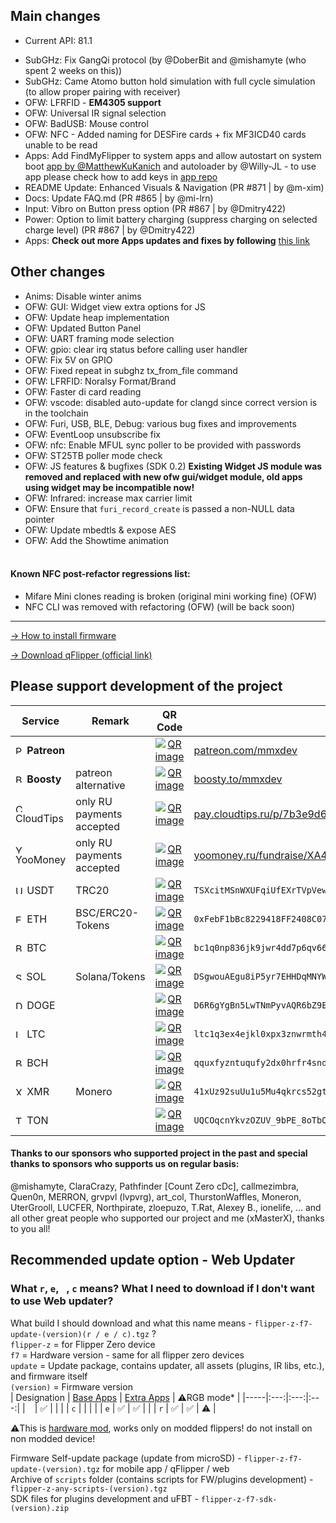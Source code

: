 ## Main changes
- Current API: 81.1
* SubGHz: Fix GangQi protocol (by @DoberBit and @mishamyte (who spent 2 weeks on this))
* SubGHz: Came Atomo button hold simulation with full cycle simulation (to allow proper pairing with receiver)
* OFW: LFRFID - **EM4305 support**
* OFW: Universal IR signal selection
* OFW: BadUSB: Mouse control 
* OFW: NFC - Added naming for DESFire cards + fix MF3ICD40 cards unable to be read
* Apps: Add FindMyFlipper to system apps and allow autostart on system boot [app by @MatthewKuKanich](https://github.com/MatthewKuKanich/FindMyFlipper) and autoloader by @Willy-JL - to use app please check how to add keys in [app repo](https://github.com/MatthewKuKanich/FindMyFlipper)
* README Update: Enhanced Visuals & Navigation (PR #871 | by @m-xim)
* Docs: Update FAQ.md (PR #865 | by @mi-lrn)
* Input: Vibro on Button press option (PR #867 | by @Dmitry422)
* Power: Option to limit battery charging (suppress charging on selected charge level) (PR #867 | by @Dmitry422)
* Apps: **Check out more Apps updates and fixes by following** [this link](https://github.com/xMasterX/all-the-plugins/commits/dev)
## Other changes
* Anims: Disable winter anims
* OFW: GUI: Widget view extra options for JS 
* OFW: Update heap implementation
* OFW: Updated Button Panel
* OFW: UART framing mode selection
* OFW: gpio: clear irq status before calling user handler
* OFW: Fix 5V on GPIO
* OFW: Fixed repeat in subghz tx_from_file command 
* OFW: LFRFID: Noralsy Format/Brand
* OFW: Faster di card reading
* OFW: vscode: disabled auto-update for clangd since correct version is in the toolchain
* OFW: Furi, USB, BLE, Debug: various bug fixes and improvements
* OFW: EventLoop unsubscribe fix
* OFW: nfc: Enable MFUL sync poller to be provided with passwords
* OFW: ST25TB poller mode check
* OFW: JS features & bugfixes (SDK 0.2) **Existing Widget JS module was removed and replaced with new ofw gui/widget module, old apps using widget may be incompatible now!**
* OFW: Infrared: increase max carrier limit
* OFW: Ensure that `furi_record_create` is passed a non-NULL data pointer
* OFW: Update mbedtls & expose AES
* OFW: Add the Showtime animation
<br><br>
#### Known NFC post-refactor regressions list: 
- Mifare Mini clones reading is broken (original mini working fine) (OFW)
- NFC CLI was removed with refactoring (OFW) (will be back soon)

----

[-> How to install firmware](https://github.com/DarkFlippers/unleashed-firmware/blob/dev/documentation/HowToInstall.md)

[-> Download qFlipper (official link)](https://flipperzero.one/update)

## Please support development of the project

| Service                                                                                                                                                                                        | Remark                    | QR Code                                                                                                                                                                                                                             | Link/Wallet                                                                                       |
|------------------------------------------------------------------------------------------------------------------------------------------------------------------------------------------------|---------------------------|-------------------------------------------------------------------------------------------------------------------------------------------------------------------------------------------------------------------------------------|---------------------------------------------------------------------------------------------------|
| <img src="https://cdn.simpleicons.org/patreon/dark/white" alt="Patreon" width="14"/> **Patreon**                                                                                               |                           | <div align="center"><a href="https://github.com/user-attachments/assets/a88a90a5-28c3-40b4-864a-0c0b79494a42"><img src="https://github.com/user-attachments/assets/da3a864d-d1c7-42cc-8a86-6fcaf26663ec" alt="QR image"/></a></div> | [patreon.com/mmxdev](https://patreon.com/mmxdev)                                                  |
| <img src="https://cdn.simpleicons.org/boosty" alt="Boosty" width="14"/> **Boosty**                                                                                                             | patreon alternative       | <div align="center"><a href="https://github.com/user-attachments/assets/893c0760-f738-42c1-acaa-916019a7bdf8"><img src="https://github.com/user-attachments/assets/da3a864d-d1c7-42cc-8a86-6fcaf26663ec" alt="QR image"/></a></div> | [boosty.to/mmxdev](https://boosty.to/mmxdev)                                                      |
| <img src="https://gist.githubusercontent.com/m-xim/255a3ef36c886dec144a58864608084c/raw/71da807b4abbd1582e511c9ea30fad27f78d642a/cloudtips_icon.svg" alt="Cloudtips" width="14"/> CloudTips    | only RU payments accepted | <div align="center"><a href="https://github.com/user-attachments/assets/5de31d6a-ef24-4d30-bd8e-c06af815332a"><img src="https://github.com/user-attachments/assets/da3a864d-d1c7-42cc-8a86-6fcaf26663ec" alt="QR image"/></a></div> | [pay.cloudtips.ru/p/7b3e9d65](https://pay.cloudtips.ru/p/7b3e9d65)                                |
| <img src="https://raw.githubusercontent.com/gist/PonomareVlad/55c8708f11702b4df629ae61129a9895/raw/1657350724dab66f2ad68ea034c480a2df2a1dfd/YooMoney.svg" alt="YooMoney" width="14"/> YooMoney | only RU payments accepted | <div align="center"><a href="https://github.com/user-attachments/assets/33454f79-074b-4349-b453-f94fdadc3c68"><img src="https://github.com/user-attachments/assets/da3a864d-d1c7-42cc-8a86-6fcaf26663ec" alt="QR image"/></a></div> | [yoomoney.ru/fundraise/XA49mgQLPA0.221209](https://yoomoney.ru/fundraise/XA49mgQLPA0.221209)      |
| <img src="https://cdn.simpleicons.org/tether" alt="USDT" width="14"/> USDT                                                                                                                     | TRC20                     | <div align="center"><a href="https://github.com/user-attachments/assets/0500498d-18ed-412d-a1a4-8a66d0b6f057"><img src="https://github.com/user-attachments/assets/da3a864d-d1c7-42cc-8a86-6fcaf26663ec" alt="QR image"/></a></div> | `TSXcitMSnWXUFqiUfEXrTVpVewXy2cYhrs`                                                              |
| <img src="https://cdn.simpleicons.org/ethereum" alt="ETH" width="14"/> ETH                                                                                                                     | BSC/ERC20-Tokens          | <div align="center"><a href="https://github.com/user-attachments/assets/0f323e98-c524-4f41-abb2-f4f1cec83ab6"><img src="https://github.com/user-attachments/assets/da3a864d-d1c7-42cc-8a86-6fcaf26663ec" alt="QR image"/></a></div> | `0xFebF1bBc8229418FF2408C07AF6Afa49152fEc6a`                                                      |
| <img src="https://cdn.simpleicons.org/bitcoin" alt="BTC" width="14"/> BTC                                                                                                                      |                           | <div align="center"><a href="https://github.com/user-attachments/assets/5a904d45-947e-4b92-9f0f-7fbaaa7b37f8"><img src="https://github.com/user-attachments/assets/da3a864d-d1c7-42cc-8a86-6fcaf26663ec" alt="QR image"/></a></div> | `bc1q0np836jk9jwr4dd7p6qv66d04vamtqkxrecck9`                                                      |
| <img src="https://cdn.simpleicons.org/solana" alt="SOL" width="13"/> SOL                                                                                                                       | Solana/Tokens             | <div align="center"><a href="https://github.com/user-attachments/assets/ab33c5e0-dd59-497b-9c91-ceb89c36b34d"><img src="https://github.com/user-attachments/assets/da3a864d-d1c7-42cc-8a86-6fcaf26663ec" alt="QR image"/></a></div> | `DSgwouAEgu8iP5yr7EHHDqMNYWZxAqXWsTEeqCAXGLj8`                                                    |
| <img src="https://cdn.simpleicons.org/dogecoin" alt="DOGE" width="14"/> DOGE                                                                                                                   |                           | <div align="center"><a href="https://github.com/user-attachments/assets/2937edd0-5c85-4465-a444-14d4edb481c0"><img src="https://github.com/user-attachments/assets/da3a864d-d1c7-42cc-8a86-6fcaf26663ec" alt="QR image"/></a></div> | `D6R6gYgBn5LwTNmPyvAQR6bZ9EtGgFCpvv`                                                              |
| <img src="https://cdn.simpleicons.org/litecoin" alt="LTC" width="14"/> LTC                                                                                                                     |                           | <div align="center"><a href="https://github.com/user-attachments/assets/441985fe-f028-4400-83c1-c215760c1e74"><img src="https://github.com/user-attachments/assets/da3a864d-d1c7-42cc-8a86-6fcaf26663ec" alt="QR image"/></a></div> | `ltc1q3ex4ejkl0xpx3znwrmth4lyuadr5qgv8tmq8z9`                                                     |
| <img src="https://bitcoincash.org/img/green/bitcoin-cash-circle.svg" alt="BCH" width="14"/> BCH                                                                                                |                           | <div align="center"><a href="https://github.com/user-attachments/assets/7f365976-19a3-4777-b17e-4bfba5f69eff"><img src="https://github.com/user-attachments/assets/da3a864d-d1c7-42cc-8a86-6fcaf26663ec" alt="QR image"/></a></div> | `qquxfyzntuqufy2dx0hrfr4sndp0tucvky4sw8qyu3`                                                      |
| <img src="https://cdn.simpleicons.org/monero" alt="XMR" width="14"/> XMR                                                                                                                       | Monero                    | <div align="center"><a href="https://github.com/user-attachments/assets/96186c06-61e7-4b4d-b716-6eaf1779bfd8"><img src="https://github.com/user-attachments/assets/da3a864d-d1c7-42cc-8a86-6fcaf26663ec" alt="QR image"/></a></div> | `41xUz92suUu1u5Mu4qkrcs52gtfpu9rnZRdBpCJ244KRHf6xXSvVFevdf2cnjS7RAeYr5hn9MsEfxKoFDRSctFjG5fv1Mhn` |
| <img src="https://cdn.simpleicons.org/ton" alt="TON" width="14"/> TON                                                                                                                          |                           | <div align="center"><a href="https://github.com/user-attachments/assets/92a57e57-7462-42b7-a342-6f22c6e600c1"><img src="https://github.com/user-attachments/assets/da3a864d-d1c7-42cc-8a86-6fcaf26663ec" alt="QR image"/></a></div> | `UQCOqcnYkvzOZUV_9bPE_8oTbOrOF03MnF-VcJyjisTZmsxa`                                                |


#### Thanks to our sponsors who supported project in the past and special thanks to sponsors who supports us on regular basis:
@mishamyte, ClaraCrazy, Pathfinder [Count Zero cDc], callmezimbra, Quen0n, MERRON, grvpvl (lvpvrg), art_col, ThurstonWaffles, Moneron, UterGrooll, LUCFER, Northpirate, zloepuzo, T.Rat, Alexey B., ionelife, ...
and all other great people who supported our project and me (xMasterX), thanks to you all!


## **Recommended update option - Web Updater**

### What `r`, `e`, ` `, `c` means? What I need to download if I don't want to use Web updater?
What build I should download and what this name means - `flipper-z-f7-update-(version)(r / e / c).tgz` ? <br>
`flipper-z` = for Flipper Zero device<br>
`f7` = Hardware version - same for all flipper zero devices<br>
`update` = Update package, contains updater, all assets (plugins, IR libs, etc.), and firmware itself<br>
`(version)` = Firmware version<br>
| Designation | [Base Apps](https://github.com/xMasterX/all-the-plugins#default-pack) | [Extra Apps](https://github.com/xMasterX/all-the-plugins#extra-pack) | ⚠️RGB mode* |
|-----|:---:|:---:|:---:|
| ` ` | ✅ |  |  |
| `c` |  |  |  |
| `e` | ✅ | ✅ |  |
| `r` | ✅ | ✅ | ⚠️ |

⚠️This is [hardware mod](https://github.com/quen0n/flipperzero-firmware-rgb#readme), works only on modded flippers! do not install on non modded device!

Firmware Self-update package (update from microSD) - `flipper-z-f7-update-(version).tgz` for mobile app / qFlipper / web<br>
Archive of `scripts` folder (contains scripts for FW/plugins development) - `flipper-z-any-scripts-(version).tgz`<br>
SDK files for plugins development and uFBT - `flipper-z-f7-sdk-(version).zip`



